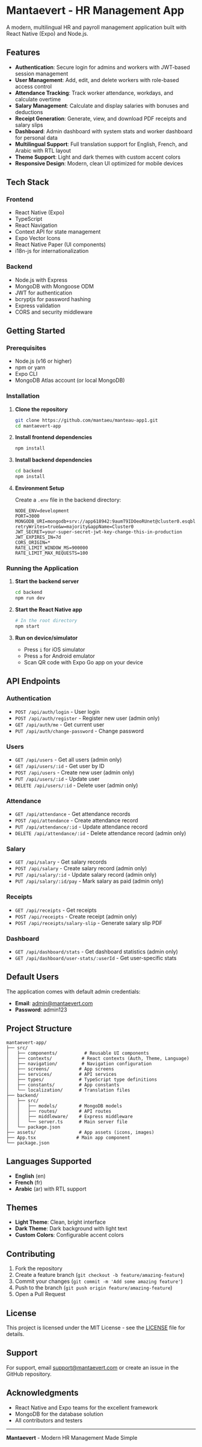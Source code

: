 # Mantaevert - HR Management App

A modern, multilingual HR and payroll management application built with React Native (Expo) and Node.js.

## Features

- **Authentication**: Secure login for admins and workers with JWT-based session management
- **User Management**: Add, edit, and delete workers with role-based access control
- **Attendance Tracking**: Track worker attendance, workdays, and calculate overtime
- **Salary Management**: Calculate and display salaries with bonuses and deductions
- **Receipt Generation**: Generate, view, and download PDF receipts and salary slips
- **Dashboard**: Admin dashboard with system stats and worker dashboard for personal data
- **Multilingual Support**: Full translation support for English, French, and Arabic with RTL layout
- **Theme Support**: Light and dark themes with custom accent colors
- **Responsive Design**: Modern, clean UI optimized for mobile devices

## Tech Stack

### Frontend
- React Native (Expo)
- TypeScript
- React Navigation
- Context API for state management
- Expo Vector Icons
- React Native Paper (UI components)
- i18n-js for internationalization

### Backend
- Node.js with Express
- MongoDB with Mongoose ODM
- JWT for authentication
- bcryptjs for password hashing
- Express validation
- CORS and security middleware

## Getting Started

### Prerequisites
- Node.js (v16 or higher)
- npm or yarn
- Expo CLI
- MongoDB Atlas account (or local MongoDB)

### Installation

1. **Clone the repository**
   ```bash
   git clone https://github.com/mantaeu/manteau-app1.git
   cd mantaevert-app
   ```

2. **Install frontend dependencies**
   ```bash
   npm install
   ```

3. **Install backend dependencies**
   ```bash
   cd backend
   npm install
   ```

4. **Environment Setup**
   
   Create a `.env` file in the backend directory:
   ```env
   NODE_ENV=development
   PORT=3000
   MONGODB_URI=mongodb+srv://app618942:9aumT9IDOeoRUnet@cluster0.esqblo4.mongodb.net/?retryWrites=true&w=majority&appName=Cluster0
   JWT_SECRET=your-super-secret-jwt-key-change-this-in-production
   JWT_EXPIRES_IN=7d
   CORS_ORIGIN=*
   RATE_LIMIT_WINDOW_MS=900000
   RATE_LIMIT_MAX_REQUESTS=100
   ```

### Running the Application

1. **Start the backend server**
   ```bash
   cd backend
   npm run dev
   ```

2. **Start the React Native app**
   ```bash
   # In the root directory
   npm start
   ```

3. **Run on device/simulator**
   - Press `i` for iOS simulator
   - Press `a` for Android emulator
   - Scan QR code with Expo Go app on your device

## API Endpoints

### Authentication
- `POST /api/auth/login` - User login
- `POST /api/auth/register` - Register new user (admin only)
- `GET /api/auth/me` - Get current user
- `PUT /api/auth/change-password` - Change password

### Users
- `GET /api/users` - Get all users (admin only)
- `GET /api/users/:id` - Get user by ID
- `POST /api/users` - Create new user (admin only)
- `PUT /api/users/:id` - Update user
- `DELETE /api/users/:id` - Delete user (admin only)

### Attendance
- `GET /api/attendance` - Get attendance records
- `POST /api/attendance` - Create attendance record
- `PUT /api/attendance/:id` - Update attendance record
- `DELETE /api/attendance/:id` - Delete attendance record (admin only)

### Salary
- `GET /api/salary` - Get salary records
- `POST /api/salary` - Create salary record (admin only)
- `PUT /api/salary/:id` - Update salary record (admin only)
- `PUT /api/salary/:id/pay` - Mark salary as paid (admin only)

### Receipts
- `GET /api/receipts` - Get receipts
- `POST /api/receipts` - Create receipt (admin only)
- `POST /api/receipts/salary-slip` - Generate salary slip PDF

### Dashboard
- `GET /api/dashboard/stats` - Get dashboard statistics (admin only)
- `GET /api/dashboard/user-stats/:userId` - Get user-specific stats

## Default Users

The application comes with default admin credentials:
- **Email**: admin@mantaevert.com
- **Password**: admin123

## Project Structure

```
mantaevert-app/
├── src/
│   ├── components/          # Reusable UI components
│   ├── contexts/           # React contexts (Auth, Theme, Language)
│   ├── navigation/         # Navigation configuration
│   ├── screens/           # App screens
│   ├── services/          # API services
│   ├── types/             # TypeScript type definitions
│   ├── constants/         # App constants
│   └── localization/      # Translation files
├── backend/
│   ├── src/
│   │   ├── models/        # MongoDB models
│   │   ├── routes/        # API routes
│   │   ├── middleware/    # Express middleware
│   │   └── server.ts      # Main server file
│   └── package.json
├── assets/                # App assets (icons, images)
├── App.tsx               # Main app component
└── package.json
```

## Languages Supported

- **English** (en)
- **French** (fr) 
- **Arabic** (ar) with RTL support

## Themes

- **Light Theme**: Clean, bright interface
- **Dark Theme**: Dark background with light text
- **Custom Colors**: Configurable accent colors

## Contributing

1. Fork the repository
2. Create a feature branch (`git checkout -b feature/amazing-feature`)
3. Commit your changes (`git commit -m 'Add some amazing feature'`)
4. Push to the branch (`git push origin feature/amazing-feature`)
5. Open a Pull Request

## License

This project is licensed under the MIT License - see the [LICENSE](LICENSE) file for details.

## Support

For support, email support@mantaevert.com or create an issue in the GitHub repository.

## Acknowledgments

- React Native and Expo teams for the excellent framework
- MongoDB for the database solution
- All contributors and testers

---

**Mantaevert** - Modern HR Management Made Simple